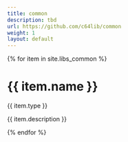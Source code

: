 ```yaml
---
title: common
description: tbd
url: https://github.com/c64lib/common
weight: 1
layout: default
---
```


{% for item in site.libs_common %}

# {{ item.name }} 
{{ item.type }} 

{{ item.description }}

{% endfor %}
